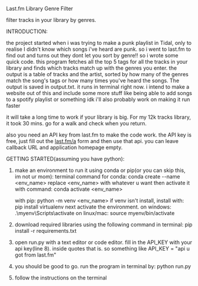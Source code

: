 Last.fm Library Genre Filter

filter tracks in your library by genres. 

INTRODUCTION:

the project started when i was trying to make a punk playlist in Tidal, only to realise I didn't know which songs i've heard are punk. 
so i went to last.fm to find out and turns out they dont let you sort by genre!! so i wrote some quick code.
this program fetches all the top 5 tags for all the tracks in your library and finds which tracks match up with the genres you enter. 
the output is a table of tracks and the artist, sorted by how many of the genres match the song's tags or how many times you've heard the songs. The output is saved in output.txt.
it runs in terminal right now. i intend to make a website out of this and include some more stuff like being able to add songs to a spotify playlist or something idk
i'll also probably work on making it run faster

it will take a long time to work if your library is big. For my 12k tracks library, it took 30 mins. go for a walk and check when you return.

also you need an API key from last.fm to make the code work. the API key is free, just fill out the [last.fm/a](https://www.last.fm/api/account/create) form and then use that api. 
you can leave callback URL and application homepage empty.

GETTING STARTED(assuming you have python):
1. make an environment to run it using conda or pip(or you can skip this, im not ur mom):
   terminal command for conda: conda create --name <env_name>
   replace <env_name> with whatever u want
   then activate it with command: conda activate <env_name>

   with pip: python -m venv <env_name>
   if venv isn't install, install with: pip install virtualenv
  next activate the environment.
  on windows:   .\myenv\Scripts\activate
  on linux/mac: source myenv/bin/activate

2. download required libraries using the following command in terminal: pip install -r requirements.txt
3. open run.py with a text editor or code editor. fill in the API_KEY with your api key(line 8). inside quotes that is. so something like API_KEY = "api u got from last.fm"
4. you should be good to go. run the program in terminal by: python run.py
5. follow the instructions on the terminal
